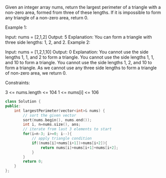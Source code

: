 Given an integer array nums, return the largest perimeter of a triangle with a non-zero area, formed from three of these lengths. If it is impossible to form any triangle of a non-zero area, return 0.

 

Example 1:

Input: nums = [2,1,2]
Output: 5
Explanation: You can form a triangle with three side lengths: 1, 2, and 2.
Example 2:

Input: nums = [1,2,1,10]
Output: 0
Explanation: 
You cannot use the side lengths 1, 1, and 2 to form a triangle.
You cannot use the side lengths 1, 1, and 10 to form a triangle.
You cannot use the side lengths 1, 2, and 10 to form a triangle.
As we cannot use any three side lengths to form a triangle of non-zero area, we return 0.
 

Constraints:

3 <= nums.length <= 104
1 <= nums[i] <= 106


```cpp
class Solution {
public:
    int largestPerimeter(vector<int>& nums) {
        // sort the given vector
        sort(nums.begin(), nums.end());
        int i, n=nums.size(), ans;
        // iterate from last 3 elements to start
        for(i=n-3; i>=0; i--){
            // apply triangle condition
            if((nums[i]+nums[i+1])>nums[i+2]){
                return nums[i]+nums[i+1]+nums[i+2];
            }
        }
        return 0;
    }
};
```
